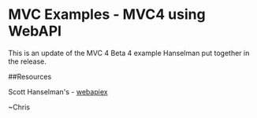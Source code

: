 # MVC Examples - MVC4 using WebAPI

This is an update of the MVC 4 Beta 4 example Hanselman put together in the release. 


##Resources

Scott Hanselman's - [webapiex]

[webapiex]: http://www.hanselman.com/blog/OneASPNETMakingJSONWebAPIsWithASPNETMVC4BetaAndASPNETWebAPI.aspx "Making JSON Web APIs with ASP.NET MVC 4 Beta and ASP.NET Web API"

~Chris
